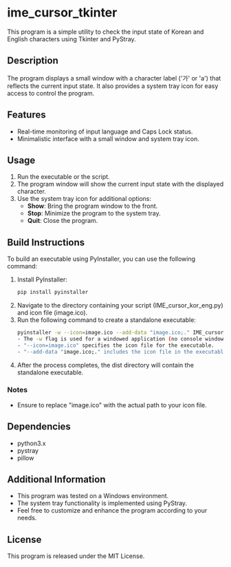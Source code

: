 # ime_cursor_tkinter
This program is a simple utility to check the input state of Korean and English characters using Tkinter and PyStray.
## Description
The program displays a small window with a character label ('가' or 'a') that reflects the current input state. It also provides a system tray icon for easy access to control the program.
## Features
- Real-time monitoring of input language and Caps Lock status.
- Minimalistic interface with a small window and system tray icon.
## Usage
1. Run the executable or the script.
2. The program window will show the current input state with the displayed character.
3. Use the system tray icon for additional options:
   - **Show**: Bring the program window to the front.
   - **Stop**: Minimize the program to the system tray.
   - **Quit**: Close the program.
## Build Instructions
To build an executable using PyInstaller, you can use the following command:
1. Install PyInstaller:
   ```bash
   pip install pyinstaller
2. Navigate to the directory containing your script (IME_cursor_kor_eng.py) and icon file (image.ico).
3. Run the following command to create a standalone executable:
   ```bash
   pyinstaller -w --icon=image.ico --add-data "image.ico;." IME_cursor_kor_eng.py
   - The -w flag is used for a windowed application (no console window).
   - "--icon=image.ico" specifies the icon file for the executable.
   - "--add-data "image.ico;." includes the icon file in the executable.
4. After the process completes, the dist directory will contain the standalone executable.
### Notes
- Ensure to replace "image.ico" with the actual path to your icon file.
## Dependencies
- python3.x
- pystray
- pillow
## Additional Information
- This program was tested on a Windows environment.
- The system tray functionality is implemented using PyStray.
- Feel free to customize and enhance the program according to your needs.
## License
This program is released under the MIT License.
